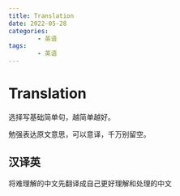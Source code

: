 ```yaml
---
title: Translation
date: 2022-05-28
categories:
        - 英语
tags:
        - 英语
---
```


# Translation

选择写基础简单句，越简单越好。

勉强表达原文意思，可以意译，千万别留空。

## 汉译英

将难理解的中文先翻译成自己更好理解和处理的中文
